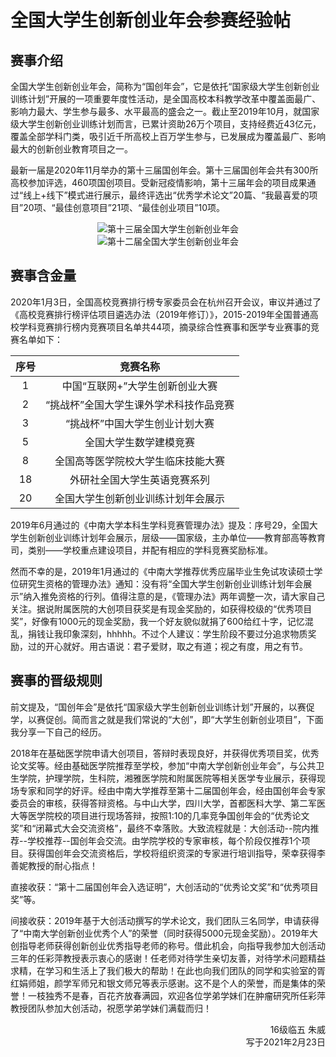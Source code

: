 # 全国大学生创新创业年会参赛经验帖

## 赛事介绍

全国大学生创新创业年会，简称为“国创年会”，它是依托“国家级大学生创新创业训练计划”开展的一项重要年度性活动，是全国高校本科教学改革中覆盖面最广、影响力最大、学生参与最多、水平最高的盛会之一。截止至2019年10月，就国家级大学生创新创业训练计划而言，已累计资助26万个项目，支持经费近43亿元，覆盖全部学科门类，吸引近千所高校上百万学生参与，已发展成为覆盖最广、影响最大的创新创业教育项目之一。

最新一届是2020年11月举办的第十三届国创年会。第十三届国创年会共有300所高校参加评选，460项国创项目。受新冠疫情影响，第十三届年会的项目成果通过“线上+线下”模式进行展示，最终评选出“优秀学术论文”20篇、“我最喜爱的项目”20项、“最佳创意项目”21项、“最佳创业项目”10项。

<div align=center>
<img src="https://xunlutzp.gitee.io/Image/Ch2_9_1.png" alt="第十三届全国大学生创新创业年会">
</div>
<div align=center>
<img src="https://xunlutzp.gitee.io/Image/Ch2_9_2.png" alt="第十二届全国大学生创新创业年会">
</div>

## 赛事含金量

2020年1月3日，全国高校竞赛排行榜专家委员会在杭州召开会议，审议并通过了《高校竞赛排行榜评估项目遴选办法（2019年修订）》，2015-2019年全国普通高校学科竞赛排行榜内竞赛项目名单共44项，摘录综合性赛事和医学专业赛事的竞赛名单如下：

|序号|竞赛名称|
|:----:|:----:|
|1|中国“互联网+”大学生创新创业大赛|
|2|“挑战杯”全国大学生课外学术科技作品竞赛|
|3|“挑战杯”中国大学生创业计划大赛|
|5|全国大学生数学建模竞赛|
|8|全国高等医学院校大学生临床技能大赛|
|18|外研社全国大学生英语竞赛系列|
|20|全国大学生创新创业训练计划年会展示|

2019年6月通过的《中南大学本科生学科竞赛管理办法》提及：序号29，全国大学生创新创业训练计划年会展示，层级——国家级，主办单位——教育部高等教育司，类别——学校重点建设项目，并配有相应的学科竞赛奖励标准。

然而不幸的是，2019年1月通过的《中南大学推荐优秀应届毕业生免试攻读硕士学位研究生资格的管理办法》通知：没有将“全国大学生创新创业训练计划年会展示”纳入推免资格的行列。值得注意的是，《管理办法》两年调整一次，请大家自己关注。据说附属医院的大创项目获奖是有现金奖励的，如获得校级的“优秀项目奖”，好像有1000元的现金奖励，我一个好友貌似就捐了600给红十字，记忆混乱，捐钱让我印象深刻，hhhhh。不过个人建议：学生阶段不要过分追求物质奖励，过的开心就好。用古语说：君子爱财，取之有道；视之有度，用之有节。

## 赛事的晋级规则

前文提及，“国创年会”是依托“国家级大学生创新创业训练计划”开展的，以赛促学，以赛促创。简而言之就是我们常说的“大创”，即“大学生创新创业项目”，下面我分享一下自己的经历。

2018年在基础医学院申请大创项目，答辩时表现良好，并获得优秀项目奖，优秀论文奖等。经由基础医学院推荐至学校，参加“中南大学创新创业年会”，与公共卫生学院，护理学院，生科院，湘雅医学院和附属医院等相关医学专业展示，获得现场专家和同学的好评。经由中南大学推荐至第十二届国创年会，经由国创年会专家委员会的审核，获得答辩资格。与中山大学，四川大学，首都医科大学、第二军医大等医学院校的项目进行现场答辩，按照1:10的几率竞争国创年会的“优秀论文奖”和“闭幕式大会交流资格”，最终不幸落败。大致流程就是：大创活动--院内推荐--学校推荐--国创年会交流。由学院学校的专家审核，每个阶段仅推荐1个项目。获得国创年会交流资格后，学校将组织资深的专家进行培训指导，荣幸获得李善妮教授的耐心指点！

直接收获：“第十二届国创年会入选证明”，大创活动的“优秀论文奖”和“优秀项目奖”等。

间接收获：2019年基于大创活动撰写的学术论文，我们团队三名同学，申请获得了“中南大学创新创业优秀个人”的荣誉（同时获得5000元现金奖励）。2019年大创指导老师获得创新创业优秀指导老师的称号。借此机会，向指导我参加大创活动三年的任彩萍教授表示衷心的感谢！任老师对待学生亲切友善，对待学术问题精益求精，在学习和生活上了我们极大的帮助！在此也向我们团队的同学和实验室的胥红娟师姐，颜学军师兄和银文师兄等表示感谢。这不是个人的荣誉，而是集体的荣誉！一枝独秀不是春，百花齐放春满园，欢迎各位学弟学妹们在肿瘤研究所任彩萍教授团队参加大创活动，祝愿学弟学妹们满载而归！

<p align="right">16级临五 朱威<br/>写于2021年2月23日</p>